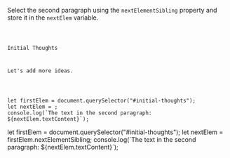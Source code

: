 Select the second paragraph using
the `nextElementSibling` property and
store it in the `nextElem` variable.

<Editor lang="javascript" type="exercise">
<code>
<panel lang="html">
<p id = "initial-thoughts">Initial Thoughts</p>
<p>Let's add more ideas.</p>
</panel>
<panel lang="javascript">
let firstElem = document.querySelector("#initial-thoughts");
let nextElem = ;
console.log(`The text in the second paragraph: ${nextElem.textContent}`);
</panel>
</code>

<solution>
let firstElem = document.querySelector("#initial-thoughts");
let nextElem = firstElem.nextElementSibling;
console.log(`The text in the second paragraph: ${nextElem.textContent}`);
</solution>
</Editor>
